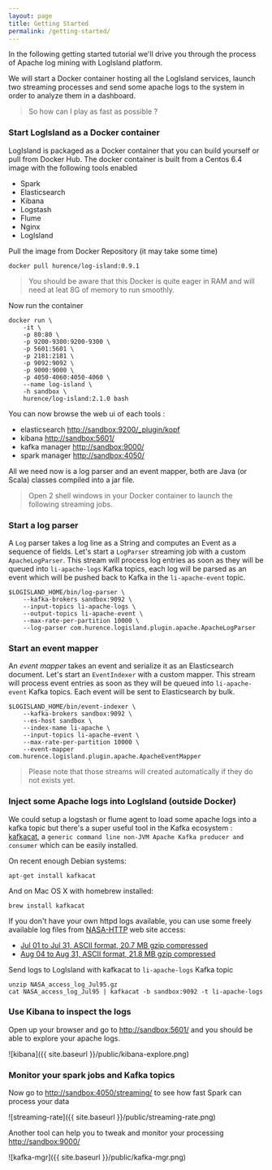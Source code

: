 ```yaml
---
layout: page
title: Getting Started
permalink: /getting-started/
---
```


In the following getting started tutorial we'll drive you through the process of Apache log mining with LogIsland platform.

We will start a Docker container hosting all the LogIsland services, launch two streaming processes and send some apache logs
to the system in order to analyze them in a dashboard.

> So how can I play as fast as possible ?

### Start LogIsland as a Docker container
LogIsland is packaged as a Docker container that you can build yourself or pull from Docker Hub. 
The docker container is built from a Centos 6.4 image with the following tools enabled

- Spark
- Elasticsearch
- Kibana
- Logstash
- Flume
- Nginx
- LogIsland

Pull the image from Docker Repository (it may take some time)

```
docker pull hurence/log-island:0.9.1
```

> You should be aware that this Docker is quite eager in RAM and will need at leat 8G of memory to run smoothly.

Now run the container 

```
docker run \
    -it \
    -p 80:80 \
    -p 9200-9300:9200-9300 \
    -p 5601:5601 \
    -p 2181:2181 \
    -p 9092:9092 \
    -p 9000:9000 \
    -p 4050-4060:4050-4060 \
    --name log-island \
    -h sandbox \
    hurence/log-island:2.1.0 bash
```

You can now browse the web ui of each tools :

- elasticsearch [http://sandbox:9200/_plugin/kopf](http://sandbox:9200/_plugin/kopf) 
- kibana [http://sandbox:5601/](http://sandbox:5601/)
- kafka manager [http://sandbox:9000/](http://sandbox:9000/)
- spark manager [http://sandbox:4050/](http://sandbox:4050/)


All we need now is a log parser and an event mapper, both are Java (or Scala) classes compiled into a jar file.

> Open 2 shell windows in your Docker container to launch the following streaming jobs.


### Start a log parser 

A `Log` parser takes a log line as a String and computes an Event as a sequence of fields. 
Let's start a `LogParser` streaming job with a custom `ApacheLogParser`. 
This stream will process log entries as soon as they will be queued into `li-apache-logs` Kafka topics, each log will
be parsed as an event which will be pushed back to Kafka in the `li-apache-event` topic.

```
$LOGISLAND_HOME/bin/log-parser \
    --kafka-brokers sandbox:9092 \
    --input-topics li-apache-logs \
    --output-topics li-apache-event \
    --max-rate-per-partition 10000 \
    --log-parser com.hurence.logisland.plugin.apache.ApacheLogParser
```

### Start an event mapper 

An *event mapper* takes an event and serialize it as an Elasticsearch document.
Let's start an `EventIndexer` with a custom mapper.
This stream will process event entries as soon as they will be queued into `li-apache-event` Kafka topics. 
Each event will be sent to Elasticsearch by bulk. 

```
$LOGISLAND_HOME/bin/event-indexer \
    --kafka-brokers sandbox:9092 \
    --es-host sandbox \
    --index-name li-apache \
    --input-topics li-apache-event \
    --max-rate-per-partition 10000 \
    --event-mapper com.hurence.logisland.plugin.apache.ApacheEventMapper
```


> Please note that those streams will created automatically if they do not exists yet.

### Inject some Apache logs into LogIsland (outside Docker)
We could setup a logstash or flume agent to load some apache logs into a kafka topic 
but there's a super useful tool in the Kafka ecosystem : [kafkacat](https://github.com/edenhill/kafkacat), 
a `generic command line non-JVM Apache Kafka producer and consumer` which can be easily installed.

On recent enough Debian systems:

```
apt-get install kafkacat
```

And on Mac OS X with homebrew installed:

```
brew install kafkacat
```

If you don't have your own httpd logs available, you can use some freely available log files from 
[NASA-HTTP](http://ita.ee.lbl.gov/html/contrib/NASA-HTTP.html) web site access:

- [Jul 01 to Jul 31, ASCII format, 20.7 MB gzip compressed](ftp://ita.ee.lbl.gov/traces/NASA_access_log_Jul95.gz)
- [Aug 04 to Aug 31, ASCII format, 21.8 MB gzip compressed](ftp://ita.ee.lbl.gov/traces/NASA_access_log_Aug95.gz)

Send logs to LogIsland with kafkacat to `li-apache-logs` Kafka topic

```
unzip NASA_access_log_Jul95.gz
cat NASA_access_log_Jul95 | kafkacat -b sandbox:9092 -t li-apache-logs
```



### Use Kibana to inspect the logs
Open up your browser and go to [http://sandbox:5601/](http://sandbox:5601/app/kibana#/discover?_g=(refreshInterval:(display:Off,pause:!f,value:0),time:(from:'1995-05-08T12:14:53.216Z',mode:absolute,to:'1995-11-25T05:30:52.010Z'))&_a=(columns:!(_source),filters:!(),index:'li-*',interval:auto,query:(query_string:(analyze_wildcard:!t,query:usa)),sort:!('@timestamp',desc),vis:(aggs:!((params:(field:host,orderBy:'2',size:20),schema:segment,type:terms),(id:'2',schema:metric,type:count)),type:histogram))&indexPattern=li-*&type=histogram) and you should be able to explore your apache logs.

![kibana]({{ site.baseurl }}/public/kibana-explore.png)


### Monitor your spark jobs and Kafka topics
Now go to [http://sandbox:4050/streaming/](http://sandbox:4050/streaming/) to see how fast Spark can process
your data

![streaming-rate]({{ site.baseurl }}/public/streaming-rate.png)


Another tool can help you to tweak and monitor your processing [http://sandbox:9000/](http://sandbox:9000) 

![kafka-mgr]({{ site.baseurl }}/public/kafka-mgr.png)
